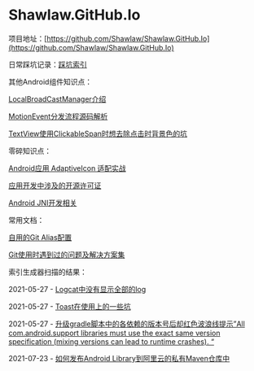 # Shawlaw.GitHub.Io

项目地址：[https://github.com/Shawlaw/Shawlaw.GitHub.Io](https://github.com/Shawlaw/Shawlaw.GitHub.Io)



日常踩坑记录：[踩坑索引](./Traps/index)

其他Android组件知识点：

[LocalBroadCastManager介绍](./OtherWidgets/LocalBroadcastManager)

[MotionEvent分发流程源码解析](./OtherWidgets/MotionEvent_DispatchAnalyze)

[TextView使用ClickableSpan时想去除点击时背景色的坑](./OtherWidgets/BugOfTextViewUsingATransparentBackgroundClickableSpan)



零碎知识点：

[Android应用 AdaptiveIcon 适配实战](./Fragmentary/android-app-adaptiveicon-action/android-app-adaptiveicon-action)

[应用开发中涉及的开源许可证](./Fragmentary/open-source-software-license/open-source-software-license)

[Android JNI开发相关](./Fragmentary/android-jni/android-jni)



常用文档：

[自用的Git Alias配置](./RoutineDocs/MyGitAlias)

[Git使用时遇到过的问题及解决方案集](./RoutineDocs/GitQuestionsAndAnswers)



索引生成器扫描的结果：

2021-05-27 - [Logcat中没有显示全部的log](./Traps/Logcat_Not_Showing_All_Logs)

2021-05-27 - [Toast在使用上的一些坑](./Traps/Toast_Usage_Traps)

2021-05-27 - [升级gradle脚本中的各依赖的版本号后却红色波浪线提示”All com.android.support libraries must use the exact same version specification (mixing versions can lead to runtime crashes). “](./Traps/Use_Same_Support_Lib)
2021-07-23 - [如何发布Android Library到阿里云的私有Maven仓库中](./Fragmentary/publish-aar-to-aliyun-private-maven/publish-aar)